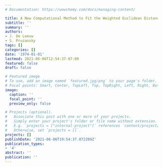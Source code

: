 ```yaml
---
# Documentation: https://wowchemy.com/docs/managing-content/

title: A New Computational Method to Fit the Weighted Euclidean Distance Model
subtitle: ''
summary: ''
authors:
- J. De Leeuw
- S. Pruzansky
tags: []
categories: []
date: '1974-01-01'
lastmod: 2021-06-06T12:54:37-07:00
featured: false
draft: false

# Featured image
# To use, add an image named `featured.jpg/png` to your page's folder.
# Focal points: Smart, Center, TopLeft, Top, TopRight, Left, Right, BottomLeft, Bottom, BottomRight.
image:
  caption: ''
  focal_point: ''
  preview_only: false

# Projects (optional).
#   Associate this post with one or more of your projects.
#   Simply enter your project's folder or file name without extension.
#   E.g. `projects = ["internal-project"]` references `content/project/deep-learning/index.md`.
#   Otherwise, set `projects = []`.
projects: []
publishDate: '2021-06-06T19:54:37.072289Z'
publication_types:
- '4'
abstract: ''
publication: ''
---
```

